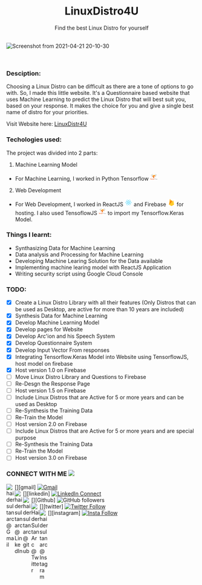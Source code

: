 # <div align="center">LinuxDistro4U</div>
<div align="center">Find the best Linux Distro for yourself</div>

<br />

![Screenshot from 2021-04-21 20-10-30](https://user-images.githubusercontent.com/59045242/115577220-aaaf0100-a2dd-11eb-9309-52b81c40b266.png)

<br />

### Desciption:
Choosing a Linux Distro can be difficult as there are a tone of options to go with. So, I made this little website. It's a Questionnaire based website that uses Machine Learning to predict the Linux Distro that will best suit you, based on your response.
It makes the choice for you and give a single best name of distro for your priorities.

Visit Website here: [LinuxDistr4U](https://linux-distro-4u.web.app/)



### Techologies used:
The project was divided into 2 parts:
1. Machine Learning Model
  * For Machine Learning, I worked in Python Tensorflow <img alt="TensorFlow" width="20px" src="https://raw.githubusercontent.com/github/explore/80688e429a7d4ef2fca1e82350fe8e3517d3494d/topics/tensorflow/tensorflow.png" />

2. Web Development
  * For Web Development, I worked in ReactJS <img alt="React" width="20px" src="https://raw.githubusercontent.com/github/explore/80688e429a7d4ef2fca1e82350fe8e3517d3494d/topics/react/react.png" /> and Firebase <img alt="Firebase" width="20px" src="https://raw.githubusercontent.com/github/explore/80688e429a7d4ef2fca1e82350fe8e3517d3494d/topics/firebase/firebase.png" /> for hosting. I also used TensoflowJS <img alt="TensorFlow" width="20px" src="https://raw.githubusercontent.com/github/explore/80688e429a7d4ef2fca1e82350fe8e3517d3494d/topics/tensorflow/tensorflow.png" /> to import my Tensorflow.Keras Model.

### Things I learnt:
* Synthasizing Data for Machine Learning
* Data analysis and Processing for Machine Learning
* Developing Machine Learing Solution for the Data available
* Implementing machine learing model with ReactJS Application
* Writing security script using Google Cloud Console

### TODO:
- [x] Create a Linux Distro Library with all their features (Only Distros that can be used as Desktop, are active for more than 10 years are included)
- [x] Synthesis Data for Machine Learning
- [x] Develop Machine Learning Model
- [x] Develop pages for Website
- [x] Develop Arc'ion and his Speech System
- [x] Develop Questionnaire System
- [x] Develop Input Vector From responses
- [x] Integrating Tensorflow.Keras Model into Website using TensorflowJS, host model on firebase
- [x] Host version 1.0 on Firebase
- [ ] Move Linux Distro Library and Questions to Firebase
- [ ] Re-Desgn the Response Page
- [ ] Host version 1.5 on Firebase
- [ ] Include Linux Distros that are Active for 5 or more years and can be used as Desktop
- [ ] Re-Synthesis the Training Data
- [ ] Re-Train the Model
- [ ] Host version 2.0 on Firebase
- [ ] Include Linux Distros that are Active for 5 or more years and are special purpose
- [ ] Re-Synthesis the Training Data
- [ ] Re-Train the Model
- [ ] Host version 3.0 on Firebase

### CONNECT WITH ME <img src="https://github.com/TheDudeThatCode/TheDudeThatCode/blob/master/Assets/Handshake.gif" height="25px" />

[<img align="left" alt="haidersultanarc @ Gmail" width="22px" src="https://github.com/TheDudeThatCode/TheDudeThatCode/blob/master/Assets/Gmail.svg" />][gmail]
[![Gmail](https://img.shields.io/badge/%20-Send%20Mail-black?color=1b6ee9&label=haidersultanarc%40gmail.com&style=for-the-badge)](mailto:haidersultanarc@gmail.com?subject=From%20GitHub&body=Hi,%20there.%20Found%20you%20from%20GitHub.)<br>
[<img align="left" alt="haidersultanarc @ LinkedIn" width="22px" src="https://github.com/TheDudeThatCode/TheDudeThatCode/blob/master/Assets/Linkedin.svg" />][linkedin]
[![LinkedIn Connect](https://img.shields.io/badge/%20-Connect-black?color=1b6ee9&label=Follow%20%40HaiderSultanArc&style=for-the-badge)](https://www.linkedin.com/in/haidersultanarc/)<br>
[<img align="left" alt="haidersultanarc @ gitub" width="22px" src="https://cdn.jsdelivr.net/npm/simple-icons@v3/icons/github.svg" />][Github]
![GitHub followers](https://img.shields.io/github/followers/HaiderSultanArc?color=1b6ee9&label=Follow%20%40HaiderSultanArc&style=for-the-badge)<br>
[<img align="left" alt="HaiderSultanArc @ Twitter" width="22px" src="https://github.com/TheDudeThatCode/TheDudeThatCode/blob/master/Assets/Twitter.svg" />][twitter]
[![Twitter Follow](https://img.shields.io/twitter/follow/HaiderSultanArc?color=1b6ee9&style=for-the-badge)](https://twitter.com/intent/follow?original_referer=https%3A%2F%2Fgithub.com%2FHaiderSultanArc&screen_name=HaiderSultanArc)<br>
[<img align="left" alt="haidersultanarc @ Instagram" width="22px" src="https://github.com/TheDudeThatCode/TheDudeThatCode/blob/master/Assets/Instagram.svg" />][instagram]
[![Insta Follow](https://img.shields.io/badge/%20-Follow-black?color=1b6ee9&label=Follow%20%40HaiderSultanArc&style=for-the-badge)](https://www.instagram.com/haidersultanarc/)<br>
